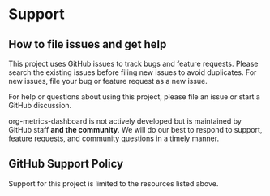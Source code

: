 # Support

## How to file issues and get help

This project uses GitHub issues to track bugs and feature requests. Please search the existing issues before filing new issues to avoid duplicates. For new issues, file your bug or feature request as a new issue.

For help or questions about using this project, please file an issue or start a GitHub discussion.

org-metrics-dashboard is not actively developed but is maintained by GitHub staff **and the community**. We will do our best to respond to support, feature requests, and community questions in a timely manner.

## GitHub Support Policy

Support for this project is limited to the resources listed above.
